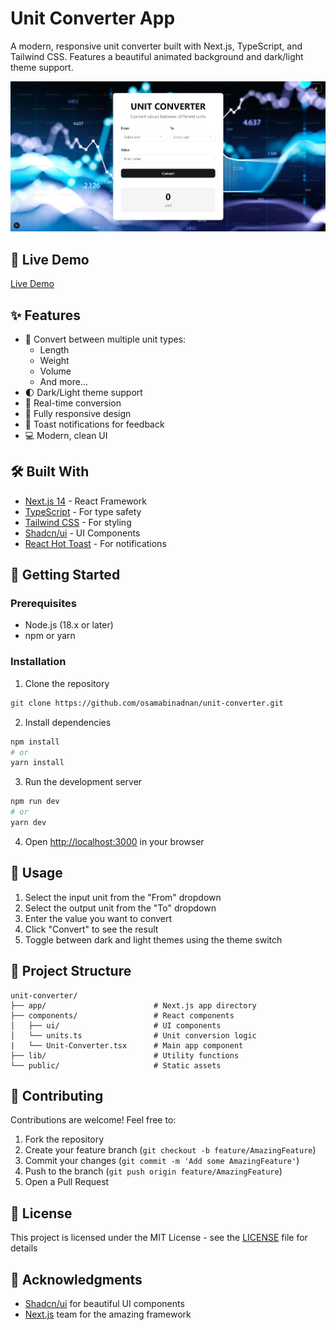 # Unit Converter App

A modern, responsive unit converter built with Next.js, TypeScript, and Tailwind CSS. Features a beautiful animated background and dark/light theme support.

![Unit Converter Preview](public/screenshot.png)

## 🔴 Live Demo

[Live Demo](https://unit-converter-osamabinadnan.vercel.app/)

## ✨ Features

- 📏 Convert between multiple unit types:
  - Length
  - Weight
  - Volume
  - And more...
- 🌓 Dark/Light theme support
- 🎯 Real-time conversion
- 📱 Fully responsive design
- 🔔 Toast notifications for feedback
- 💻 Modern, clean UI

## 🛠️ Built With

- [Next.js 14](https://nextjs.org/) - React Framework
- [TypeScript](https://www.typescriptlang.org/) - For type safety
- [Tailwind CSS](https://tailwindcss.com/) - For styling
- [Shadcn/ui](https://ui.shadcn.com/) - UI Components
- [React Hot Toast](https://react-hot-toast.com/) - For notifications

## 🚀 Getting Started

### Prerequisites

- Node.js (18.x or later)
- npm or yarn

### Installation

1. Clone the repository
```bash
git clone https://github.com/osamabinadnan/unit-converter.git
```

2. Install dependencies
```bash
npm install
# or
yarn install
```

3. Run the development server
```bash
npm run dev
# or
yarn dev
```

4. Open [http://localhost:3000](http://localhost:3000) in your browser

## 📱 Usage

1. Select the input unit from the "From" dropdown
2. Select the output unit from the "To" dropdown
3. Enter the value you want to convert
4. Click "Convert" to see the result
5. Toggle between dark and light themes using the theme switch

## 🧱 Project Structure

```
unit-converter/
├── app/                        # Next.js app directory
├── components/                 # React components
│   ├── ui/                     # UI components
│   └── units.ts                # Unit conversion logic
|   └── Unit-Converter.tsx      # Main app component
├── lib/                        # Utility functions
└── public/                     # Static assets
```

## 🤝 Contributing

Contributions are welcome! Feel free to:

1. Fork the repository
2. Create your feature branch (`git checkout -b feature/AmazingFeature`)
3. Commit your changes (`git commit -m 'Add some AmazingFeature'`)
4. Push to the branch (`git push origin feature/AmazingFeature`)
5. Open a Pull Request

## 📝 License

This project is licensed under the MIT License - see the [LICENSE](LICENSE) file for details

## 🙏 Acknowledgments

- [Shadcn/ui](https://ui.shadcn.com/) for beautiful UI components
- [Next.js](https://nextjs.org/) team for the amazing framework